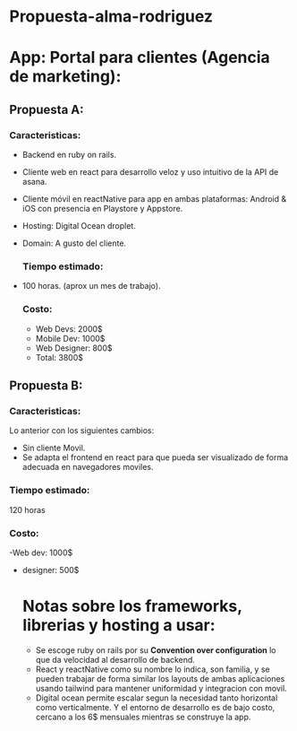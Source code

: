 # Propuesta-alma-rodriguez

# App: Portal para clientes (Agencia de marketing):

## Propuesta A:

### Caracteristicas:

- Backend en ruby on rails.
- Cliente web en react para desarrollo veloz y uso intuitivo de la API de asana.
- Cliente móvil en reactNative para app en ambas plataformas: Android & iOS con presencia en Playstore y Appstore.
- Hosting: Digital Ocean droplet.
- Domain: A gusto del cliente.

  ### Tiempo estimado:

* 100 horas. (aprox un mes de trabajo).

  ### Costo:

  - Web Devs: 2000$
  - Mobile Dev: 1000$
  - Web Designer: 800$
  - Total: 3800$

## Propuesta B:

### Caracteristicas:

Lo anterior con los siguientes cambios:

- Sin cliente Movil.
- Se adapta el frontend en react para que pueda ser visualizado de forma adecuada en navegadores moviles.

### Tiempo estimado:

120 horas

### Costo:

-Web dev: 1000$

- designer: 500$

  # Notas sobre los frameworks, librerias y hosting a usar:

  - Se escoge ruby on rails por su **Convention over configuration** lo que da velocidad al desarrollo de backend.
  - React y reactNative como su nombre lo indica, son familia, y se pueden trabajar de forma similar los layouts de ambas aplicaciones usando tailwind para mantener uniformidad y integracion con movil.
  - Digital ocean permite escalar segun la necesidad tanto horizontal como verticalmente. Y el entorno de desarrollo es de bajo costo, cercano a los 6$ mensuales mientras se construye la app.
